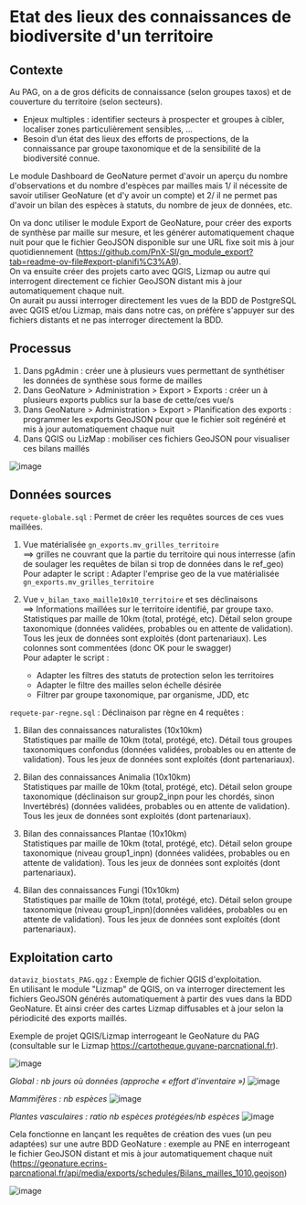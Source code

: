 # Etat des lieux des connaissances de biodiversite d'un territoire

## Contexte

Au PAG, on a de gros déficits de connaissance (selon groupes taxos) et de couverture du territoire (selon secteurs).
* Enjeux multiples : identifier secteurs à prospecter et groupes à cibler, localiser zones particulièrement sensibles, ... 
* Besoin d’un état des lieux des efforts de prospections, de la connaissance par groupe taxonomique et de la sensibilité de la biodiversité connue.
  
Le module Dashboard de GeoNature permet d'avoir un aperçu du nombre d'observations et du nombre d'espèces par mailles mais 1/ il nécessite de savoir utiliser GeoNature (et d'y avoir un compte) et 2/ il ne permet pas d'avoir un bilan des espèces à statuts, du nombre de jeux de données, etc.

On va donc utiliser le module Export de GeoNature, pour créer des exports de synthèse par maille sur mesure, et les générer automatiquement chaque nuit pour que le fichier GeoJSON disponible sur une URL fixe soit mis à jour quotidiennement (https://github.com/PnX-SI/gn_module_export?tab=readme-ov-file#export-planifi%C3%A9).  
On va ensuite créer des projets carto avec QGIS, Lizmap ou autre qui interrogent directement ce fichier GeoJSON distant mis à jour automatiquement chaque nuit.  
On aurait pu aussi interroger directement les vues de la BDD de PostgreSQL avec QGIS et/ou Lizmap, mais dans notre cas, on préfère s'appuyer sur des fichiers distants et ne pas interroger directement la BDD.

## Processus

1. Dans pgAdmin : créer une à plusieurs vues permettant de synthétiser les données de synthèse sous forme de mailles
2. Dans GeoNature > Administration > Export > Exports : créer un à plusieurs exports publics sur la base de cette/ces vue/s
3. Dans GeoNature > Administration > Export > Planification des exports : programmer les exports GeoJSON pour que le fichier soit regénéré et mis à jour automatiquement chaque nuit
4. Dans QGIS ou LizMap : mobiliser ces fichiers GeoJSON pour visualiser ces bilans maillés

![image](https://github.com/user-attachments/assets/3f8dc3f2-b966-4541-8771-58d990721b70)

## Données sources

`requete-globale.sql` : Permet de créer les requêtes sources de ces vues maillées.

1. Vue matérialisée `gn_exports.mv_grilles_territoire`  
   ==> grilles ne couvrant que la partie du territoire qui nous interresse (afin de soulager les requêtes de bilan si trop de données dans le ref_geo)  
   Pour adapter le script : Adapter l'emprise geo de la vue matérialisée `gn_exports.mv_grilles_territoire`

2. Vue `v_bilan_taxo_maille10x10_territoire` et ses déclinaisons  
   ==> Informations maillées sur le territoire identifié, par groupe taxo. Statistiques par maille de 10km (total, protégé, etc). Détail selon groupe taxonomique (données validées, probables ou en attente de validation). Tous les jeux de données sont exploités (dont partenariaux). Les colonnes sont commentées (donc OK pour le swagger)  
   Pour adapter le script :  
   - Adapter les filtres des statuts de protection selon les territoires
   - Adapter le filtre des mailles selon échelle désirée
   - Filtrer par groupe taxonomique, par organisme, JDD, etc

`requete-par-regne.sql` : Déclinaison par règne en 4 requêtes :

1. Bilan des connaissances naturalistes (10x10km)  
   Statistiques par maille de 10km (total, protégé, etc). Détail tous groupes taxonomiques confondus (données validées, probables ou en attente de validation). Tous les jeux de données sont exploités (dont partenariaux).
      
2. Bilan des connaissances Animalia (10x10km)  
   Statistiques par maille de 10km (total, protégé, etc). Détail selon groupe taxonomique (déclinaison sur group2_inpn pour les chordés, sinon Invertébrés) (données validées, probables ou en attente de validation). Tous les jeux de données sont exploités (dont partenariaux).

3. Bilan des connaissances Plantae (10x10km)  
   Statistiques par maille de 10km (total, protégé, etc). Détail selon groupe taxonomique (niveau group1_inpn) (données validées, probables ou en attente de validation). Tous les jeux de données sont exploités (dont partenariaux).
      
4. Bilan des connaissances Fungi (10x10km)  
   Statistiques par maille de 10km (total, protégé, etc). Détail selon groupe taxonomique (niveau group1_inpn)(données validées, probables ou en attente de validation). Tous les jeux de données sont exploités (dont partenariaux).

## Exploitation carto

`dataviz_biostats_PAG.qgz` : Exemple de fichier QGIS d'exploitation.  
En utilisant le module "Lizmap" de QGIS, on va interroger directement les fichiers GeoJSON générés automatiquement à partir des vues dans la BDD GeoNature. Et ainsi créer des cartes Lizmap diffusables et à jour selon la périodicité des exports maillés.

Exemple de projet QGIS/Lizmap interrogeant le GeoNature du PAG (consultable sur le Lizmap https://cartotheque.guyane-parcnational.fr).

![image](https://github.com/user-attachments/assets/ef37004f-09d1-4af2-b5e7-153bb7e11c11)

_Global : nb jours où données (approche « effort d’inventaire »)_
![image](https://github.com/user-attachments/assets/3a1b8065-02cb-45be-a1cd-b4d6fd0801e4)

_Mammifères : nb espèces_
![image](https://github.com/user-attachments/assets/1a81ae0b-bc60-4674-b541-5398823fab98)

_Plantes vasculaires :  ratio nb espèces protégées/nb espèces_
![image](https://github.com/user-attachments/assets/05df2ff9-879b-4ab1-974a-c9aab56ebafb)

Cela fonctionne en lançant les requêtes de création des vues (un peu adaptées) sur une autre BDD GeoNature : exemple au PNE en interrogeant le fichier GeoJSON distant et mis à jour automatiquement chaque nuit (https://geonature.ecrins-parcnational.fr/api/media/exports/schedules/Bilans_mailles_1010.geojson)

![image](https://github.com/user-attachments/assets/ac778445-2b5b-4191-93f8-45f2e67a4035)
